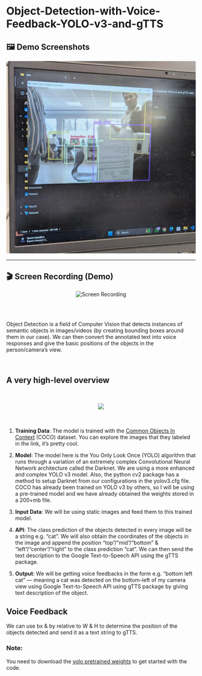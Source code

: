 # Object-Detection-with-Voice-Feedback-YOLO-v3-and-gTTS

## 🖼️ Demo Screenshots

<p align="center">
  <img src="example.jpeg" alt="Detection Screenshot" width="600">
</p>

---

## 🎬 Screen Recording (Demo)

<p align="center">
  <img src="exa.mp4" alt="Screen Recording" width="700">
</p>

<br>
<br>

Object Detection is a field of Computer Vision that detects instances of semantic objects in images/videos (by creating bounding boxes around them in our case).
We can then convert the annotated text into voice responses and give the basic positions of the objects in the person/camera’s view.

<br>

## A very high-level overview

<br>

<p align="center">
 <img src = "overview.png">
</p> 

<br>

1. **Training Data**: The model is trained with the [Common Objects In Context](https://cocodataset.org/#explore) (COCO) dataset. You can explore the images that they
labeled in the link, it’s pretty cool.

2. **Model**: The model here is the You Only Look Once (YOLO) algorithm that runs through a variation of an extremely complex Convolutional Neural Network architecture 
called the Darknet. We are using a more enhanced and complex YOLO v3 model. Also, the python cv2 package has a method to setup Darknet from our configurations in the yolov3.cfg file. COCO has already been trained on YOLO v3 by others, so I will be using a pre-trained model and we have already obtained the weights stored in a 200+mb file.

3. **Input Data**: We will be using static images and feed them to this trained model.

4. **API**: The class prediction of the objects detected in every image will be a string e.g. “cat”. We will also obtain the coordinates of the objects in the image 
and append the position “top”/“mid”/“bottom” & “left”/“center”/“right” to the class prediction “cat”. We can then send the text description to the Google 
Text-to-Speech API using the gTTS package.

5. **Output**: We will be getting voice feedbacks in the form e.g. “bottom left cat” — meaning a cat was detected on the bottom-left of my camera view using Google Text-to-Speech
API using gTTS package by giving text description of the object.

## Voice Feedback

We can use bx & by relative to W & H to determine the position of the objects detected and send it as a text string to gTTS.

### **Note**:
You need to download the [yolo pretrained weights](https://pjreddie.com/media/files/yolov3.weights) to get started with the code.
